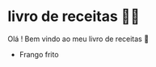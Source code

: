 # livro de receitas :woman_cook:

Olá ! Bem vindo ao meu livro de receitas :chestnut:

- Frango frito 
